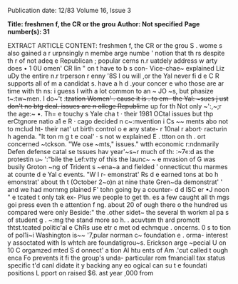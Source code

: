 Publication date: 12/83
Volume 16, Issue 3

**Title: freshmen f, the CR or the grou**
**Author: Not specified**
**Page number(s): 31**

EXTRACT ARTICLE CONTENT:
freshmen f, 
the CR 
or the grou 
S 
. 
wome s also gained a r urpnsingly 
n membe 
arge numbe 
' 
notion that th rs despite th 
r of 
not adeq 
e Republican ; 
popular 
cerns n.r uatdely address w 
arty does 
• 
1 0U 
omen' 
CR lin " 
on t have to b 
s con-
Vice-chae~ explained Liz uDy the entire 
n.r 
trperson r 
enny '8S 
I ou will 
,or the Yal 
never fi d 
e C R 
supports all of 
m 
a candidat 
s. 
have a h d 
.your concer 
e who 
those are ar time with th ns: i guess I 
with a lot common to an ~ JO ~s, but 
phasize t~:tw~men. I do~'t :~~tzation 
Women' . 
cause it is 
. to em-
the Yal: ~sues j ust don't no btg deal. 
issues are n ollege Republi~~me up for 
th Not only ~':,~;r the age:~ •. Th= 
e touchy s 
Yale cha t 
· 
their 1981 OCtal issues but thp erCtgnore 
natio a1 
e 
R · 
cago decided 
n 
c~:mvention i 
Cs ~~ 
ments abo 
not to mclud 
ht-
their nat' ut birth control o e any state-
r 
10nal 
r abort· 
racturin 
h 
agenda. "It 
ton m 
g t e coal' · 
s not w 
explained E . 
ttton on th 
. ort 
concerned 
~tckson. "We ose ~mts," 
issues." 
wtth economic r:ndnmarily 
Defen 
defense 
catal 
se tssues hav 
year'~s~r much of th: :~7«:d as the 
protestin u~ ':"bile the Lef:vtty of this 
the launc~ ~ e mvasion of G was busily 
Groton ~ng of Trident s ~ena~a and 
fielded ' 
onnecticut 
thu marmes at 
counte d 
e Yal c 
events. "W I r- emonstrat' 
Rs 
d 
e earned 
tons at bo h 
emonstrat' 
about th 
t 
(October 2~o)n at nine thate Gren~da 
demonstrat' ' and we had 
mornmg 
plained F' tohn going by 
a counter-
d d
ISC er •J 
noon " 
e tcated 
t only tak 
ex-
Plus we 
people to get th. es a few 
caught all th 
mgs goi 
press even th 
e attention f ng. 
about 20 of 
ough there 
o the 
hundred 
us compared 
were only 
Beside:" the .other sidet~ the several 
th 
workm al 
pa s of student g . ~:mg the stand 
more so h. . 
acuvtsm th 
ard 
promott thtst.tcated politic'al e ChRs use 
etr c 
met od 
echmque . 
oncerns. 0 
s to 
tion of pol1i~i Washington is~~ '7,pular 
norman 
c~ foundation 
e . orma-
interest y assoctated with Is whtch are 
foundatigrou~s. Erickson arge ~pecial 
U 
on 
10 
C 
orgamzed 
mted S d 
onnect' 
a 
tion AI htu ents of Am .'cut 
called 
t ough 
enca Fo 
prevents it fi 
the group's 
unda-
particular rom fmanciall 
tax status 
specific t'd canl didate 
it y backing any 
eo ogical 
can su 
t e foundati 
positions L 
pport 
on raised $6. 
ast year 
,000 from